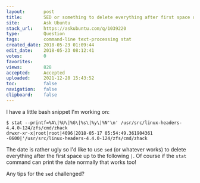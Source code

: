 ```yaml
---
layout:       post
title:        SED or something to delete everything after first space up to `|`
site:         Ask Ubuntu
stack_url:    https://askubuntu.com/q/1039220
type:         Question
tags:         command-line text-processing stat
created_date: 2018-05-23 01:09:44
edit_date:    2018-05-23 08:12:41
votes:        0
favorites:    
views:        828
accepted:     Accepted
uploaded:     2021-12-28 15:43:52
toc:          false
navigation:   false
clipboard:    false
---
```


I have a little bash snippet I'm working on:

``` 
$ stat --printf=%A\|%U\|%G\|%s\|%y\|%N'\n' /usr/src/linux-headers-4.4.0-124/zfs/cmd/zhack
drwxr-xr-x|root|root|4096|2018-05-17 05:54:49.361904361 -0600|'/usr/src/linux-headers-4.4.0-124/zfs/cmd/zhack

```

The date is rather ugly so I'd like to use `sed` (or whatever works) to delete everything after the first space up to the following `|`. Of course if the `stat` command can print the date normally that works too!

Any tips for the `sed` challenged?

